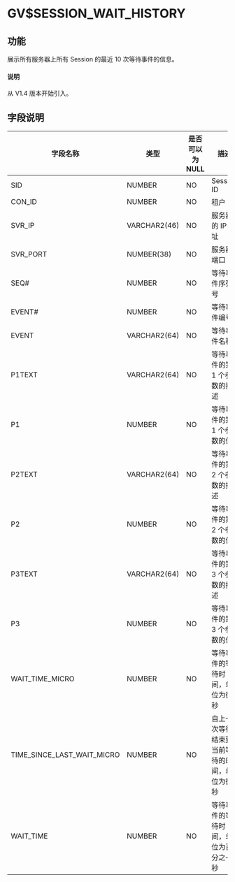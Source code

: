 # GV$SESSION_WAIT_HISTORY

## 功能

展示所有服务器上所有 Session 的最近 10 次等待事件的信息。

<main id="notice" type='explain'>
  <h4>说明</h4>
  <p>从 V1.4 版本开始引入。</p>
</main>

## 字段说明

| **字段名称** | **类型** | **是否可以为 NULL** | **描述** |
| --- | --- | --- | --- |
| SID | NUMBER | NO | Session ID |
| CON_ID | NUMBER | NO | 租户 ID |
| SVR_IP | VARCHAR2(46) | NO | 服务器的 IP 地址 |
| SVR_PORT | NUMBER(38) | NO | 服务器端口 |
| SEQ# | NUMBER | NO | 等待事件序列号 |
| EVENT# | NUMBER | NO | 等待事件编号 |
| EVENT | VARCHAR2(64) | NO | 等待事件名称 |
| P1TEXT | VARCHAR2(64) | NO | 等待事件的第 1 个参数的描述 |
| P1 | NUMBER | NO | 等待事件的第 1 个参数的值 |
| P2TEXT | VARCHAR2(64) | NO | 等待事件的第 2 个参数的描述 |
| P2 | NUMBER | NO | 等待事件的第 2 个参数的值 |
| P3TEXT | VARCHAR2(64) | NO | 等待事件的第 3 个参数的描述 |
| P3 | NUMBER | NO | 等待事件的第 3 个参数的值 |
| WAIT_TIME_MICRO | NUMBER | NO | 等待事件的等待时间，单位为微秒 |
| TIME_SINCE_LAST_WAIT_MICRO | NUMBER | NO | 自上一次等待结束到当前等待的时间，单位为微秒 |
| WAIT_TIME | NUMBER | NO | 等待事件的等待时间，单位为百分之一秒 |
